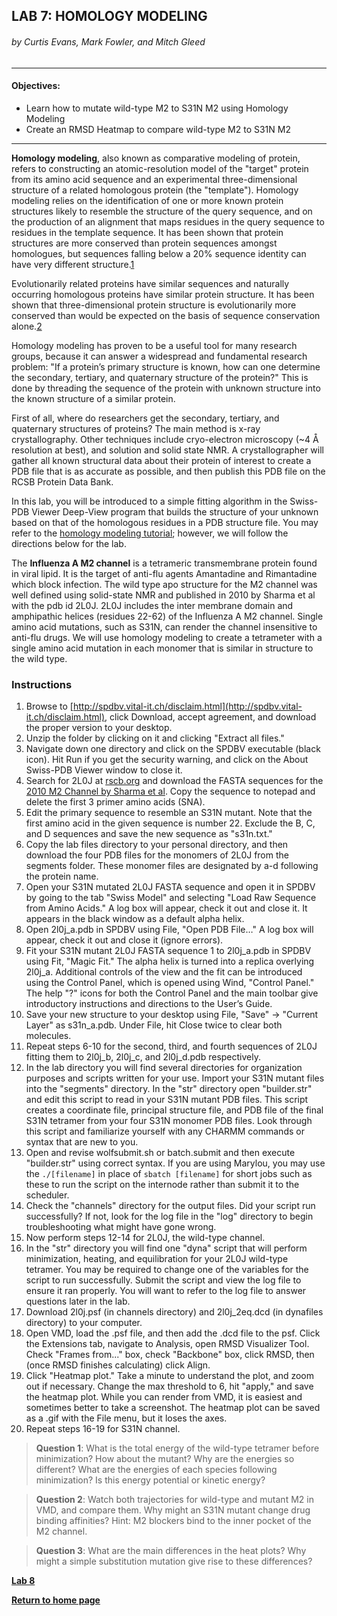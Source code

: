 ## LAB 7: HOMOLOGY MODELING
###### by Curtis Evans, Mark Fowler, and Mitch Gleed

---

#### Objectives:
- Learn how to mutate wild-type M2 to S31N M2 using Homology Modeling
- Create an RMSD Heatmap to compare wild-type M2 to S31N M2

---

**Homology modeling**, also known as comparative modeling of protein, refers to constructing an atomic-resolution model of the "target" protein from its amino acid sequence and an experimental three-dimensional structure of a related homologous protein (the "template"). Homology modeling relies on the identification of one or more known protein structures likely to resemble the structure of the query sequence, and on the production of an alignment that maps residues in the query sequence to residues in the template sequence. It has been shown that protein structures are more conserved than protein sequences amongst homologues, but sequences falling below a 20% sequence identity can have very different structure.[1](https://www.ncbi.nlm.nih.gov/pmc/articles/PMC1166865/)

Evolutionarily related proteins have similar sequences and naturally occurring homologous proteins have similar protein structure. It has been shown that three-dimensional protein structure is evolutionarily more conserved than would be expected on the basis of sequence conservation alone.[2](https://link.springer.com/article/10.1007/s00214-009-0656-3)

Homology modeling has proven to be a useful tool for many research groups, because it can answer a widespread and fundamental research problem: "If a protein’s primary structure is known, how can one determine the secondary, tertiary, and quaternary structure of the protein?" This is done by threading the sequence of the protein with unknown structure into the known structure of a similar protein.

First of all, where do researchers get the secondary, tertiary, and quaternary structures of proteins? The main method is x-ray crystallography. Other techniques include cryo-electron microscopy (~4 Å resolution at best), and solution and solid state NMR. A crystallographer will gather all known structural data about their protein of interest to create a PDB file that is as accurate as possible, and then publish this PDB file on the RCSB Protein Data Bank.

In this lab, you will be introduced to a simple fitting algorithm in the Swiss-PDB Viewer Deep-View program that builds the structure of your unknown based on that of the homologous residues in a PDB structure file. You may refer to the [homology modeling tutorial](http://spdbv.vital-it.ch/modeling_tut.html); however, we will follow the directions below for the lab.

The **Influenza A M2 channel** is a tetrameric transmembrane protein found in viral lipid. It is the target of anti-flu agents Amantadine and Rimantadine which block infection. The wild type apo structure for the M2 channel was well defined using solid-state NMR and published in 2010 by Sharma et al with the pdb id 2L0J. 2L0J includes the inter membrane domain and amphipathic helices (residues 22-62) of the Influenza A M2 channel. Single amino acid mutations, such as S31N, can render the channel insensitive to anti-flu drugs. We will use homology modeling to create a tetrameter with a single amino acid mutation in each monomer that is similar in structure to the wild type. 

### Instructions
1. Browse to [http://spdbv.vital-it.ch/disclaim.html](http://spdbv.vital-it.ch/disclaim.html), click Download, accept agreement, and download the proper version to your desktop.
2. Unzip the folder by clicking on it and clicking "Extract all files."
3. Navigate down one directory and click on the SPDBV executable (black icon). Hit Run if you get the security warning, and click on the About Swiss-PDB Viewer window to close it.
4. Search for 2L0J at [rscb.org](http://rscb.org) and download the FASTA sequences for the [2010 M2 Channel by Sharma et al](https://www.ncbi.nlm.nih.gov/pubmed/20966252). Copy the sequence to notepad and delete the first 3 primer amino acids (SNA). 
5. Edit the primary sequence to resemble an S31N mutant. Note that the first amino acid in the given sequence is number 22. Exclude the B, C, and D sequences and save the new sequence as "s31n.txt."
6. Copy the lab files directory to your personal directory, and then download the four PDB files for the monomers of 2L0J from the segments folder. These monomer files are designated by a-d following the protein name.
7. Open your S31N mutated 2L0J FASTA sequence and open it in SPDBV by going to the tab "Swiss Model" and selecting "Load Raw Sequence from Amino Acids." A log box will appear, check it out and close it. It appears in the black window as a default alpha helix.
8. Open 2l0j_a.pdb in SPDBV using File, "Open PDB File…" A log box will appear, check it out and close it (ignore errors).
9. Fit your S31N mutant 2L0J FASTA sequence 1 to 2l0j_a.pdb in SPDBV using Fit, "Magic Fit." The alpha helix is turned into a replica overlying 2l0j_a. Additional controls of the view and the fit can be introduced using the Control Panel, which is opened using Wind, "Control Panel." The help "?" icons for both the Control Panel and the main toolbar give introductory instructions and directions to the User’s Guide.
10. Save your new structure to your desktop using File, "Save" -> "Current Layer" as s31n_a.pdb. Under File, hit Close twice to clear both molecules.
11. Repeat steps 6-10 for the second, third, and fourth sequences of 2L0J fitting them to 2l0j_b, 2l0j_c, and 2l0j_d.pdb respectively.
12. In the lab directory you will find several directories for organization purposes and scripts written for your use. Import your S31N mutant files into the "segments" directory. In the "str" directory open "builder.str" and edit this script to read in your S31N mutant PDB files. This script creates a coordinate file, principal structure file, and PDB file of the final S31N tetramer from your four S31N monomer PDB files. Look through this script and familiarize yourself with any CHARMM commands or syntax that are new to you.
13. Open and revise wolfsubmit.sh or batch.submit and then execute "builder.str" using correct syntax. If you are using Marylou, you may use the `./[filename]` in place of `sbatch [filename]` for short jobs such as these to run the script on the internode rather than submit it to the scheduler.
14. Check the "channels" directory for the output files. Did your script run successfully? If not, look for the log file in the "log" directory to begin troubleshooting what might have gone wrong.
15. Now perform steps 12-14 for 2L0J, the wild-type channel.
16. In the "str" directory you will find one "dyna" script that will perform minimization, heating, and equilibration for your 2L0J wild-type tetramer. You may be required to change one of the variables for the script to run successfully. Submit the script and view the log file to ensure it ran properly. You will want to refer to the log file to answer questions later in the lab.
17. Download 2l0j.psf (in channels directory) and 2l0j_2eq.dcd (in dynafiles directory) to your computer.
18. Open VMD, load the .psf file, and then add the .dcd file to the psf. Click the Extensions tab, navigate to Analysis, open RMSD Visualizer Tool. Check "Frames from..." box, check "Backbone" box, click RMSD, then (once RMSD finishes calculating) click Align.
19. Click "Heatmap plot." Take a minute to understand the plot, and zoom out if necessary. Change the max threshold to 6, hit "apply," and save the heatmap plot. While you can render from VMD, it is easiest and sometimes better to take a screenshot. The heatmap plot can be saved as a .gif with the File menu, but it loses the axes.
20. Repeat steps 16-19 for S31N channel.

> **Question 1**: What is the total energy of the wild-type tetramer before minimization? How about the mutant? Why are the energies so different? What are the energies of each species following minimization? Is this energy potential or kinetic energy?

> **Question 2**: Watch both trajectories for wild-type and mutant M2 in VMD, and compare them. Why might an S31N mutant change drug binding affinities? Hint: M2 blockers bind to the inner pocket of the M2 channel.

> **Question 3**: What are the main differences in the heat plots? Why might a simple substitution mutation give rise to these differences?

**[Lab 8](https://busathlab.github.io/mdlab/lab8.html)**

**[Return to home page](https://busathlab.github.io/mdlab/index.html)**
